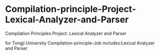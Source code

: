 # Compilation-principle-Project-Lexical-Analyzer-and-Parser
Compilation Principles Project: Lexical Analyzer and Parser

for Tongji University Compilation-principle-Job
includes:Lexical Analyzer and Parser
